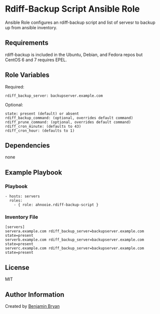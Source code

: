 Rdiff-Backup Script Ansible Role
=========

Ansible Role configures an rdiff-backup script and list of servesr to backup up from ansible inventory.

Requirements
------------

rdiff-backup is included in the Ubuntu, Debian, and Fedora repos but CentOS 6 and 7 requires EPEL.

Role Variables
--------------

Required:

```
rdiff_backup_server: backupserver.example.com
```

Optional:
```
state: present (default) or absent
rdiff_backup_command: (optional, overrides default command)
rdiff_prune_command: (optional, overrides default command)
rdiff_cron_minute: (defaults to 43)
rdiff_cron_hour: (defaults to 1)
```

Dependencies
------------

none

Example Playbook
----------------

### Playbook

```
- hosts: servers
  roles:
    - { role: ahnooie.rdiff-backup-script }
```

### Inventory File

```
[servers]
servera.example.com rdiff_backup_server=backupserver.example.com state=present
serverb.example.com rdiff_backup_server=backupserver.example.com state=present
serverc.example.com rdiff_backup_server=backupserver.example.com state=present
```

License
-------

MIT

Author Information
------------------

Created by [Benjamin Bryan](https://b3n.org)
